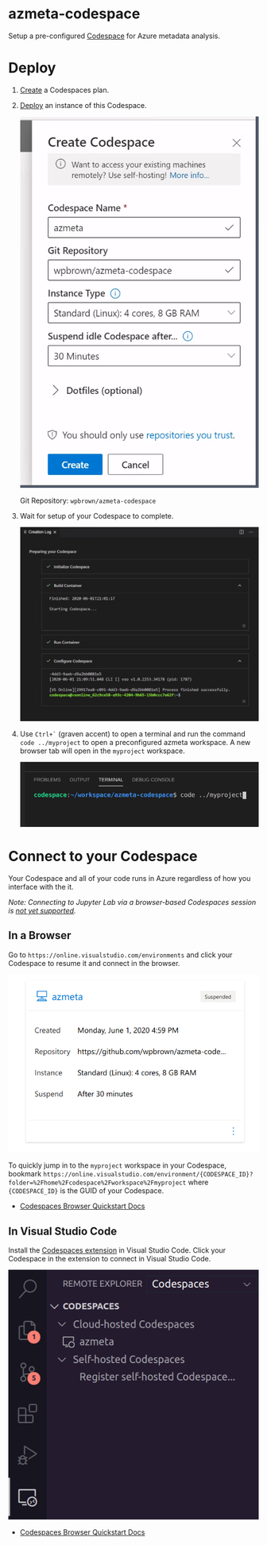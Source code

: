 # azmeta-codespace

Setup a pre-configured [Codespace](https://visualstudio.microsoft.com/services/visual-studio-codespaces/) for Azure metadata analysis.

# Deploy

1. [Create](https://docs.microsoft.com/en-us/visualstudio/online/how-to/browser#create-a-plan) a Codespaces plan.

2. [Deploy](https://online.visualstudio.com/environments/new?name=azmeta&repo=wpbrown/azmeta-codespace) an instance of this Codespace.

   ![Screenshot of the Codespace creation dialog.](./docs/images/create.png)

   Git Repository: `wpbrown/azmeta-codespace` 

3. Wait for setup of your Codespace to complete.

   ![Screenshot of the creation log in complete state.](./docs/images/created.png)

4. Use `` Ctrl+` `` (graven accent) to open a terminal and run the command `code ../myproject` to open a preconfigured azmeta workspace. A new browser tab will open in the `myproject` workspace.

   ![Screenshot of the command in a terminal.](./docs/images/switchworkspace.png)


# Connect to your Codespace 

Your Codespace and all of your code runs in Azure regardless of how you interface with the it.

*Note: Connecting to Jupyter Lab via a browser-based Codespaces session is [not yet supported](https://github.com/wpbrown/azmeta-codespace/issues/1).*

## In a Browser

Go to `https://online.visualstudio.com/environments` and click your Codespace to resume it and connect in the browser.

![Screenshot of the Codespaces web landing page.](./docs/images/suspendedwebui.png)

To quickly jump in to the `myproject` workspace in your Codespace, bookmark `https://online.visualstudio.com/environment/{CODESPACE_ID}?folder=%2Fhome%2Fcodespace%2Fworkspace%2Fmyproject` where `{CODESPACE_ID}` is the GUID of your Codespace.

* [Codespaces Browser Quickstart Docs](https://docs.microsoft.com/en-us/visualstudio/online/quickstarts/browser)

## In Visual Studio Code

Install the [Codespaces extension](https://marketplace.visualstudio.com/items?itemName=MS-vsonline.vsonline) in Visual Studio Code. Click your Codespace in the extension to connect in Visual Studio Code.

![Screenshot of the VS Code extension.](./docs/images/extension.png)

* [Codespaces Browser Quickstart Docs](https://docs.microsoft.com/en-us/visualstudio/online/quickstarts/vscode)
